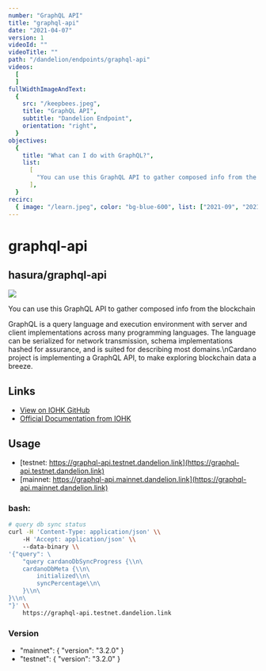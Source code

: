 ```yaml
---
number: "GraphQL API"
title: "graphql-api"
date: "2021-04-07"
version: 1
videoId: ""
videoTitle: ""
path: "/dandelion/endpoints/graphql-api"
videos:
  [
  ]
fullWidthImageAndText:
  {
    src: "/keepbees.jpeg",
    title: "GraphQL API",
    subtitle: "Dandelion Endpoint",
    orientation: "right",
  }
objectives:
  {
    title: "What can I do with GraphQL?",
    list:
      [
        "You can use this GraphQL API to gather composed info from the blockchain",
      ],
  }
recirc:
  { image: "/learn.jpeg", color: "bg-blue-600", list: ["2021-09", "2021-10"] }
---  
```


# graphql-api
## hasura/graphql-api

![](/showcase-graphql-api.png)

You can use this GraphQL API to gather composed info from the blockchain

GraphQL is a query language and execution environment with server and client implementations across many programming languages. The language can be serialized for network transmission, schema implementations hashed for assurance, and is suited for describing most domains.\nCardano project is implementing a GraphQL API, to make exploring blockchain data a breeze.


## Links
- [View on IOHK GitHub](https://github.com/input-output-hk/cardano-graphql#overview)
- [Official Documentation from IOHK](https://input-output-hk.github.io/cardano-graphql/)

## Usage

- [testnet: https://graphql-api.testnet.dandelion.link](https://graphql-api.testnet.dandelion.link)
- [mainnet: https://graphql-api.mainnet.dandelion.link](https://graphql-api.mainnet.dandelion.link)

### bash:
```bash
# query db sync status
curl -H 'Content-Type: application/json' \\
    -H 'Accept: application/json' \\
    --data-binary \\
'{"query": \
    "query cardanoDbSyncProgress {\\n\
    cardanoDbMeta {\\n\
        initialized\\n\
        syncPercentage\\n\
    }\\n\
}\\n\
"}' \\
    https://graphql-api.testnet.dandelion.link
```

### Version
- "mainnet": { "version": "3.2.0" }
- "testnet": { "version": "3.2.0" }